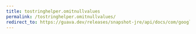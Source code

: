 ```yaml
---
title: tostringhelper.omitnullvalues
permalink: /tostringhelper.omitnullvalues/
redirect_to: https://guava.dev/releases/snapshot-jre/api/docs/com/google/common/base/MoreObjects.ToStringHelper.html#omitNullValues--
---
```

